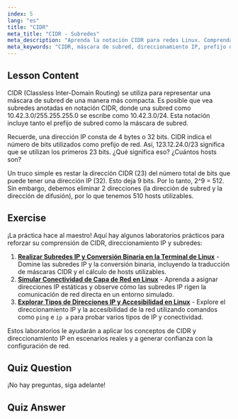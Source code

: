 ```yaml
---
index: 5
lang: "es"
title: "CIDR"
meta_title: "CIDR - Subredes"
meta_description: "Aprenda la notación CIDR para redes Linux. Comprenda las máscaras de subred, el direccionamiento IP y el cálculo de hosts con esta guía para principiantes. ¡Mejore sus habilidades de red!"
meta_keywords: "CIDR, máscara de subred, direccionamiento IP, prefijo de red, redes Linux, principiante, tutorial, guía"
---
```


## Lesson Content

CIDR (Classless Inter-Domain Routing) se utiliza para representar una máscara de subred de una manera más compacta. Es posible que vea subredes anotadas en notación CIDR, donde una subred como 10.42.3.0/255.255.255.0 se escribe como 10.42.3.0/24. Esta notación incluye tanto el prefijo de subred como la máscara de subred.

Recuerde, una dirección IP consta de 4 bytes o 32 bits. CIDR indica el número de bits utilizados como prefijo de red. Así, 123.12.24.0/23 significa que se utilizan los primeros 23 bits. ¿Qué significa eso? ¿Cuántos hosts son?

Un truco simple es restar la dirección CIDR (23) del número total de bits que puede tener una dirección IP (32). Esto deja 9 bits. Por lo tanto, 2^9 = 512. Sin embargo, debemos eliminar 2 direcciones (la dirección de subred y la dirección de difusión), por lo que tenemos 510 hosts utilizables.

## Exercise

¡La práctica hace al maestro! Aquí hay algunos laboratorios prácticos para reforzar su comprensión de CIDR, direccionamiento IP y subredes:

1. **[Realizar Subredes IP y Conversión Binaria en la Terminal de Linux](https://labex.io/es/labs/linux-perform-ip-subnetting-and-binary-conversion-in-the-linux-terminal-592782)** - Domine las subredes IP y la conversión binaria, incluyendo la traducción de máscaras CIDR y el cálculo de hosts utilizables.
2. **[Simular Conectividad de Capa de Red en Linux](https://labex.io/es/labs/linux-simulate-network-layer-connectivity-in-linux-592752)** - Aprenda a asignar direcciones IP estáticas y observe cómo las subredes IP rigen la comunicación de red directa en un entorno simulado.
3. **[Explorar Tipos de Direcciones IP y Accesibilidad en Linux](https://labex.io/es/labs/linux-explore-ip-address-types-and-reachability-in-linux-592780)** - Explore el direccionamiento IP y la accesibilidad de la red utilizando comandos como `ping` e `ip a` para probar varios tipos de IP y conectividad.

Estos laboratorios le ayudarán a aplicar los conceptos de CIDR y direccionamiento IP en escenarios reales y a generar confianza con la configuración de red.

## Quiz Question

¡No hay preguntas, siga adelante!

## Quiz Answer
